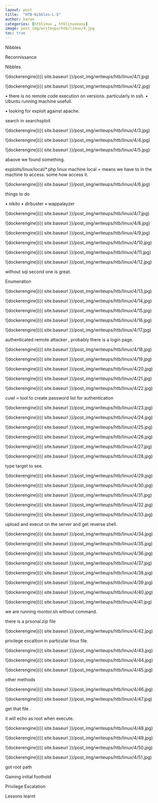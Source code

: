 ```yaml
---
layout: post
title:  "HTB-Nibbles-L-E"
author: haran
categories: [htblinux , htblinuxeasy]
image: post_img/writeups/htb/linux/4.jpg
toc: true
---
```


Nibbles

Reconnissance

Nibbles

![dockerengine]({{ site.baseurl }}/post_img/writeups/htb/linux/4/1.jpg)

![dockerengine]({{ site.baseurl }}/post_img/writeups/htb/linux/4/2.jpg)

• there is no remote code execution on versions. particularly in ssh.
• Ubuntu running machine usefull.


• looking for exploit against apache.

search in searchsploit

![dockerengine]({{ site.baseurl }}/post_img/writeups/htb/linux/4/3.jpg)

![dockerengine]({{ site.baseurl }}/post_img/writeups/htb/linux/4/4.jpg)

![dockerengine]({{ site.baseurl }}/post_img/writeups/htb/linux/4/5.jpg)

abaove we found something.

exploits/linux/local/*.php
linux machine
local = means we have to in the machine to access. some how access it.

![dockerengine]({{ site.baseurl }}/post_img/writeups/htb/linux/4/6.jpg)

things to do

• nikito
• dirbuster
• wappalayzer

![dockerengine]({{ site.baseurl }}/post_img/writeups/htb/linux/4/7.jpg)

![dockerengine]({{ site.baseurl }}/post_img/writeups/htb/linux/4/8.jpg)

![dockerengine]({{ site.baseurl }}/post_img/writeups/htb/linux/4/9.jpg)

![dockerengine]({{ site.baseurl }}/post_img/writeups/htb/linux/4/10.jpg)

![dockerengine]({{ site.baseurl }}/post_img/writeups/htb/linux/4/11.jpg)

![dockerengine]({{ site.baseurl }}/post_img/writeups/htb/linux/4/12.jpg)

without sql 
second one is great.

Enumeration


![dockerengine]({{ site.baseurl }}/post_img/writeups/htb/linux/4/13.jpg)

![dockerengine]({{ site.baseurl }}/post_img/writeups/htb/linux/4/14.jpg)

![dockerengine]({{ site.baseurl }}/post_img/writeups/htb/linux/4/15.jpg)

![dockerengine]({{ site.baseurl }}/post_img/writeups/htb/linux/4/16.jpg)

![dockerengine]({{ site.baseurl }}/post_img/writeups/htb/linux/4/17.jpg)

authenticated remote attacker , probably there is a login page.     

![dockerengine]({{ site.baseurl }}/post_img/writeups/htb/linux/4/18.jpg)

![dockerengine]({{ site.baseurl }}/post_img/writeups/htb/linux/4/19.jpg)

![dockerengine]({{ site.baseurl }}/post_img/writeups/htb/linux/4/20.jpg)

![dockerengine]({{ site.baseurl }}/post_img/writeups/htb/linux/4/21.jpg)

![dockerengine]({{ site.baseurl }}/post_img/writeups/htb/linux/4/22.jpg)

cuwl = tool to create password list for authentication

![dockerengine]({{ site.baseurl }}/post_img/writeups/htb/linux/4/23.jpg)

![dockerengine]({{ site.baseurl }}/post_img/writeups/htb/linux/4/24.jpg)

![dockerengine]({{ site.baseurl }}/post_img/writeups/htb/linux/4/25.jpg)


![dockerengine]({{ site.baseurl }}/post_img/writeups/htb/linux/4/26.jpg)

![dockerengine]({{ site.baseurl }}/post_img/writeups/htb/linux/4/27.jpg)

![dockerengine]({{ site.baseurl }}/post_img/writeups/htb/linux/4/28.jpg)

type target to see.

![dockerengine]({{ site.baseurl }}/post_img/writeups/htb/linux/4/29.jpg)


![dockerengine]({{ site.baseurl }}/post_img/writeups/htb/linux/4/30.jpg)

![dockerengine]({{ site.baseurl }}/post_img/writeups/htb/linux/4/31.jpg)

![dockerengine]({{ site.baseurl }}/post_img/writeups/htb/linux/4/32.jpg)

![dockerengine]({{ site.baseurl }}/post_img/writeups/htb/linux/4/33.jpg)

upload and execut on the server and get reverse shell.

![dockerengine]({{ site.baseurl }}/post_img/writeups/htb/linux/4/34.jpg)

![dockerengine]({{ site.baseurl }}/post_img/writeups/htb/linux/4/35.jpg)

![dockerengine]({{ site.baseurl }}/post_img/writeups/htb/linux/4/36.jpg)


![dockerengine]({{ site.baseurl }}/post_img/writeups/htb/linux/4/37.jpg)


![dockerengine]({{ site.baseurl }}/post_img/writeups/htb/linux/4/38.jpg)

![dockerengine]({{ site.baseurl }}/post_img/writeups/htb/linux/4/39.jpg)

![dockerengine]({{ site.baseurl }}/post_img/writeups/htb/linux/4/40.jpg)

![dockerengine]({{ site.baseurl }}/post_img/writeups/htb/linux/4/41.jpg)

we are running montor.sh without command.

there is a prsonal.zip file

![dockerengine]({{ site.baseurl }}/post_img/writeups/htb/linux/4/42.jpg)

privilege escaltion in particular linux file.

![dockerengine]({{ site.baseurl }}/post_img/writeups/htb/linux/4/43.jpg)

![dockerengine]({{ site.baseurl }}/post_img/writeups/htb/linux/4/44.jpg)

![dockerengine]({{ site.baseurl }}/post_img/writeups/htb/linux/4/45.jpg)

other methods


![dockerengine]({{ site.baseurl }}/post_img/writeups/htb/linux/4/46.jpg)

![dockerengine]({{ site.baseurl }}/post_img/writeups/htb/linux/4/47.jpg)

get that file .

it will echo as root when execute.

![dockerengine]({{ site.baseurl }}/post_img/writeups/htb/linux/4/48.jpg)

![dockerengine]({{ site.baseurl }}/post_img/writeups/htb/linux/4/49.jpg)

![dockerengine]({{ site.baseurl }}/post_img/writeups/htb/linux/4/50.jpg)

![dockerengine]({{ site.baseurl }}/post_img/writeups/htb/linux/4/51.jpg)

got root path

Gaining initial foothold

Privilege Escalation

Lessons learnt







